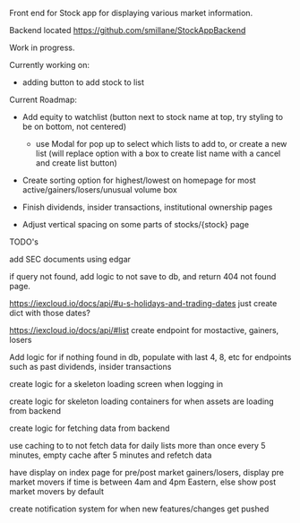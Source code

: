 Front end for Stock app for displaying various market information.

Backend located https://github.com/smillane/StockAppBackend

Work in progress.

Currently working on:
- adding button to add stock to list

Current Roadmap:

- Add equity to watchlist (button next to stock name at top, try styling to be on bottom, not centered)
  - use Modal for pop up to select which lists to add to, or create a new list (will replace option with a box to create list name with a cancel and create list button)

- Create sorting option for highest/lowest on homepage for most active/gainers/losers/unusual volume box

- Finish dividends, insider transactions, institutional ownership pages

- Adjust vertical spacing on some parts of stocks/{stock} page


TODO's

add SEC documents using edgar

if query not found, add logic to not save to db, and return 404 not found page.

https://iexcloud.io/docs/api/#u-s-holidays-and-trading-dates just create dict with those dates?

https://iexcloud.io/docs/api/#list create endpoint for mostactive, gainers, losers

Add logic for if nothing found in db, populate with last 4, 8, etc for endpoints such as past dividends, insider transactions

create logic for a skeleton loading screen when logging in

create logic for skeleton loading containers for when assets are loading from backend

create logic for fetching data from backend

use caching to to not fetch data for daily lists more than once every 5 minutes, empty cache after 5 minutes and refetch data

have display on index page for pre/post market gainers/losers, display pre market movers if time is between 4am and 4pm Eastern, else show post market movers by default

create notification system for when new features/changes get pushed